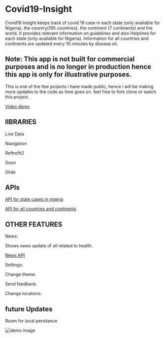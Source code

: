 # Covid19-Insight


Covid19 Insight keeps track of covid 19 case in each state (only available for Nigeria), the country(195 countries), the continent (7 continents) and the world.
It provides relevant information on guidelines and also Helplines for each state (only available for Nigeria). Information for all countries and continents are updated every 10 minutes by disease.sh.


## Note: This app is not built for commercial purposes and is no longer in production hence this app is only for illustrative purposes.

This is one of the few projects i have made public, hence i will be making more updates to the code as time goes on. feel free to fork clone or watch this project.

 [Video demo](https://youtu.be/9q7elJWsRjg)



## lIBRARIES

Live Data

Navigation

Reftrofit2

Gson

Glide




## APIs

 [API for state cases in nigeria](https://covidnigeria.herokuapp.com/api)


 [API for all countries and continents](https://corona.lmao.ninja/)



## OTHER FEATURES

News:

Shows news update of all related to health.

 [News API](https://newsapi.org/)


Settings:  

Change theme.

Send feedback.

Change locations.


 ## future Updates

Room for local persitance


![demo image](https://github.com/commitware/Covid19-Insight-Nigeria/blob/master/screenshot%20(6).jpg)














